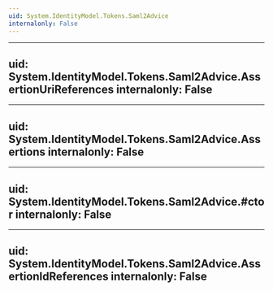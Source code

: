 ```yaml
---
uid: System.IdentityModel.Tokens.Saml2Advice
internalonly: False
---
```


---
uid: System.IdentityModel.Tokens.Saml2Advice.AssertionUriReferences
internalonly: False
---

---
uid: System.IdentityModel.Tokens.Saml2Advice.Assertions
internalonly: False
---

---
uid: System.IdentityModel.Tokens.Saml2Advice.#ctor
internalonly: False
---

---
uid: System.IdentityModel.Tokens.Saml2Advice.AssertionIdReferences
internalonly: False
---
